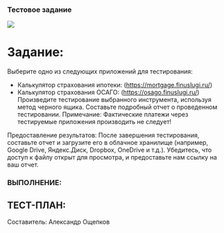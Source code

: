 ### Тестовое задание

![](https://img.hhcdn.ru/employer-logo/1916367.png)

# Задание: 

Выберите одно из следующих приложений для тестирования:
- Калькулятор страхования ипотеки: (https://mortgage.finuslugi.ru/)
- Калькулятор страхования ОСАГО: (https://osago.finuslugi.ru/)
Произведите тестирование выбранного инструмента, используя метод черного ящика.
Составьте подробный отчет о проведенном тестировании.
Примечание: Фактические платежи через тестируемые приложения производить не следует!

Предоставление результатов:
После завершения тестирования, составьте отчет и загрузите его в облачное хранилище (например, Google Drive, Яндекс.Диск, Dropbox, OneDrive и т.д.). 
Убедитесь, что доступ к файлу открыт для просмотра, и предоставьте нам ссылку на ваш отчет.

### ВЫПОЛНЕНИЕ:

## ТЕСТ-ПЛАН:

Составитель: Александр Ощепков
